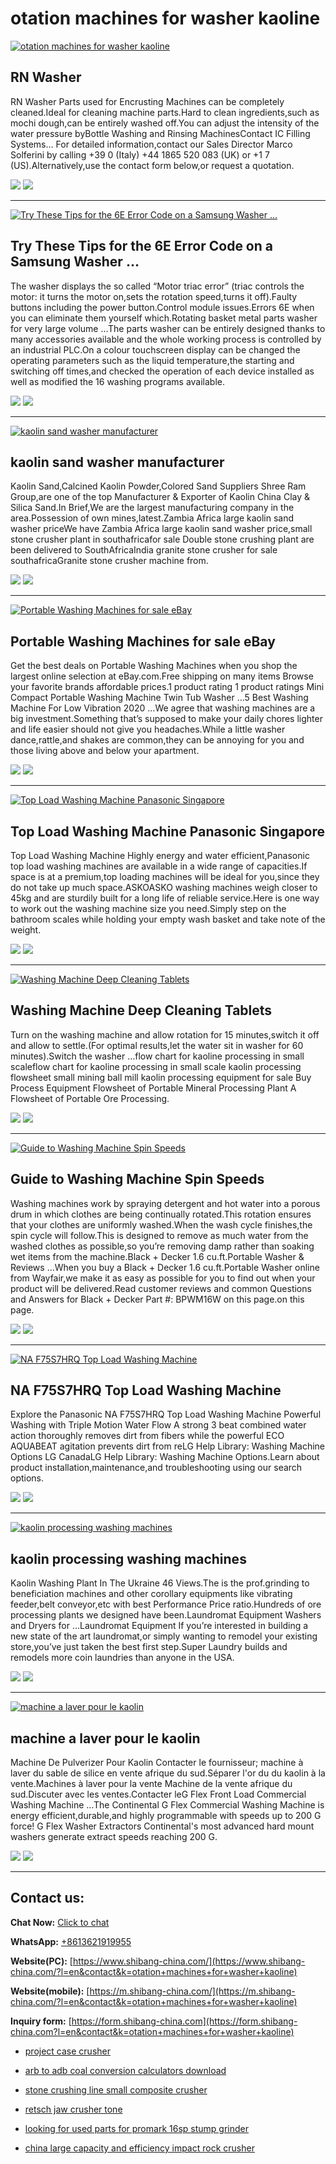 # otation machines for washer kaoline

<a href="https://swt.shibang-china.com/?l=en&img&k=otation+machines+for+washer+kaoline" target="_blank">![otation machines for washer kaoline](http://static.shibang-china.com/all-800x300/153.jpg)</a>

## RN Washer
RN Washer Parts used for Encrusting Machines can be completely cleaned.Ideal for cleaning machine parts.Hard to clean ingredients,such as mochi dough,can be entirely washed off.You can adjust the intensity of the water pressure byBottle Washing and Rinsing MachinesContact IC Filling Systems… For detailed information,contact our Sales Director Marco Solferini by calling +39 0 (Italy) +44 1865 520 083 (UK) or +1 7 (US).Alternatively,use the contact form below,or request a quotation.


<a href="https://whatsapp.shibangsoft.com/WhatsApp.php" target="_blank" title="WhatsApp">![](http://static.shibang-china.com/icon/whatsapp.png)</a> <a href="https://swt.shibang-china.com/?l=en&icon&k=otation+machines+for+washer+kaoline" target="_blank">![](http://static.shibang-china.com/icon/chat-en.png)</a>

---

<a href="https://swt.shibang-china.com/?l=en&img&k=otation+machines+for+washer+kaoline" target="_blank">![Try These Tips for the 6E Error Code on a Samsung Washer …](http://static.shibang-china.com/all-800x300/950.jpg)</a>

## Try These Tips for the 6E Error Code on a Samsung Washer …
The washer displays the so called “Motor triac error” (triac controls the motor: it turns the motor on,sets the rotation speed,turns it off).Faulty buttons including the power button.Control module issues.Errors 6E when you can eliminate them yourself which.Rotating basket metal parts washer for very large volume …The parts washer can be entirely designed thanks to many accessories available and the whole working process is controlled by an industrial PLC.On a colour touchscreen display can be changed the operating parameters such as the liquid temperature,the starting and switching off times,and checked the operation of each device installed as well as modified the 16 washing programs available.


<a href="https://whatsapp.shibangsoft.com/WhatsApp.php" target="_blank" title="WhatsApp">![](http://static.shibang-china.com/icon/whatsapp.png)</a> <a href="https://swt.shibang-china.com/?l=en&icon&k=otation+machines+for+washer+kaoline" target="_blank">![](http://static.shibang-china.com/icon/chat-en.png)</a>

---

<a href="https://swt.shibang-china.com/?l=en&img&k=otation+machines+for+washer+kaoline" target="_blank">![kaolin sand washer manufacturer](http://static.shibang-china.com/all-800x300/324.jpg)</a>

## kaolin sand washer manufacturer
Kaolin Sand,Calcined Kaolin Powder,Colored Sand Suppliers Shree Ram Group,are one of the top Manufacturer &amp; Exporter of Kaolin China Clay &amp; Silica Sand.In Brief,We are the largest manufacturing company in the area.Possession of own mines,latest.Zambia Africa large kaolin sand washer priceWe have Zambia Africa large kaolin sand washer price,small stone crusher plant in southafricafor sale Double stone crushing plant are been delivered to SouthAfricaIndia granite stone crusher for sale southafricaGranite stone crusher machine from.


<a href="https://whatsapp.shibangsoft.com/WhatsApp.php" target="_blank" title="WhatsApp">![](http://static.shibang-china.com/icon/whatsapp.png)</a> <a href="https://swt.shibang-china.com/?l=en&icon&k=otation+machines+for+washer+kaoline" target="_blank">![](http://static.shibang-china.com/icon/chat-en.png)</a>

---

<a href="https://swt.shibang-china.com/?l=en&img&k=otation+machines+for+washer+kaoline" target="_blank">![Portable Washing Machines for sale eBay](http://static.shibang-china.com/all-800x300/1242.jpg)</a>

## Portable Washing Machines for sale eBay
Get the best deals on Portable Washing Machines when you shop the largest online selection at eBay.com.Free shipping on many items Browse your favorite brands affordable prices.1 product rating 1 product ratings Mini Compact Portable Washing Machine Twin Tub Washer …5 Best Washing Machine For Low Vibration 2020 …We agree that washing machines are a big investment.Something that’s supposed to make your daily chores lighter and life easier should not give you headaches.While a little washer dance,rattle,and shakes are common,they can be annoying for you and those living above and below your apartment.


<a href="https://whatsapp.shibangsoft.com/WhatsApp.php" target="_blank" title="WhatsApp">![](http://static.shibang-china.com/icon/whatsapp.png)</a> <a href="https://swt.shibang-china.com/?l=en&icon&k=otation+machines+for+washer+kaoline" target="_blank">![](http://static.shibang-china.com/icon/chat-en.png)</a>

---

<a href="https://swt.shibang-china.com/?l=en&img&k=otation+machines+for+washer+kaoline" target="_blank">![Top Load Washing Machine Panasonic Singapore](http://static.shibang-china.com/all-800x300/795.jpg)</a>

## Top Load Washing Machine Panasonic Singapore
Top Load Washing Machine Highly energy and water efficient,Panasonic top load washing machines are available in a wide range of capacities.If space is at a premium,top loading machines will be ideal for you,since they do not take up much space.ASKOASKO washing machines weigh closer to 45kg and are sturdily built for a long life of reliable service.Here is one way to work out the washing machine size you need.Simply step on the bathroom scales while holding your empty wash basket and take note of the weight.


<a href="https://whatsapp.shibangsoft.com/WhatsApp.php" target="_blank" title="WhatsApp">![](http://static.shibang-china.com/icon/whatsapp.png)</a> <a href="https://swt.shibang-china.com/?l=en&icon&k=otation+machines+for+washer+kaoline" target="_blank">![](http://static.shibang-china.com/icon/chat-en.png)</a>

---

<a href="https://swt.shibang-china.com/?l=en&img&k=otation+machines+for+washer+kaoline" target="_blank">![Washing Machine Deep Cleaning Tablets](http://static.shibang-china.com/all-800x300/1029.jpg)</a>

## Washing Machine Deep Cleaning Tablets
Turn on the washing machine and allow rotation for 15 minutes,switch it off and allow to settle.(For optimal results,let the water sit in washer for 60 minutes).Switch the washer …flow chart for kaoline processing in small scaleflow chart for kaoline processing in small scale kaolin processing flowsheet small mining ball mill kaolin processing equipment for sale Buy Process Equipment Flowsheet of Portable Mineral Processing Plant A Flowsheet of Portable Ore Processing.


<a href="https://whatsapp.shibangsoft.com/WhatsApp.php" target="_blank" title="WhatsApp">![](http://static.shibang-china.com/icon/whatsapp.png)</a> <a href="https://swt.shibang-china.com/?l=en&icon&k=otation+machines+for+washer+kaoline" target="_blank">![](http://static.shibang-china.com/icon/chat-en.png)</a>

---

<a href="https://swt.shibang-china.com/?l=en&img&k=otation+machines+for+washer+kaoline" target="_blank">![Guide to Washing Machine Spin Speeds](http://static.shibang-china.com/all-800x300/1229.jpg)</a>

## Guide to Washing Machine Spin Speeds
Washing machines work by spraying detergent and hot water into a porous drum in which clothes are being continually rotated.This rotation ensures that your clothes are uniformly washed.When the wash cycle finishes,the spin cycle will follow.This is designed to remove as much water from the washed clothes as possible,so you’re removing damp rather than soaking wet items from the machine.Black + Decker 1.6 cu.ft.Portable Washer &amp; Reviews …When you buy a Black + Decker 1.6 cu.ft.Portable Washer online from Wayfair,we make it as easy as possible for you to find out when your product will be delivered.Read customer reviews and common Questions and Answers for Black + Decker Part #: BPWM16W on this page.on this page.


<a href="https://whatsapp.shibangsoft.com/WhatsApp.php" target="_blank" title="WhatsApp">![](http://static.shibang-china.com/icon/whatsapp.png)</a> <a href="https://swt.shibang-china.com/?l=en&icon&k=otation+machines+for+washer+kaoline" target="_blank">![](http://static.shibang-china.com/icon/chat-en.png)</a>

---

<a href="https://swt.shibang-china.com/?l=en&img&k=otation+machines+for+washer+kaoline" target="_blank">![NA F75S7HRQ Top Load Washing Machine](http://static.shibang-china.com/all-800x300/16.jpg)</a>

## NA F75S7HRQ Top Load Washing Machine
Explore the Panasonic NA F75S7HRQ Top Load Washing Machine Powerful Washing with Triple Motion Water Flow A strong 3 beat combined water action thoroughly removes dirt from fibers while the powerful ECO AQUABEAT agitation prevents dirt from reLG Help Library: Washing Machine Options LG CanadaLG Help Library: Washing Machine Options.Learn about product installation,maintenance,and troubleshooting using our search options.


<a href="https://whatsapp.shibangsoft.com/WhatsApp.php" target="_blank" title="WhatsApp">![](http://static.shibang-china.com/icon/whatsapp.png)</a> <a href="https://swt.shibang-china.com/?l=en&icon&k=otation+machines+for+washer+kaoline" target="_blank">![](http://static.shibang-china.com/icon/chat-en.png)</a>

---

<a href="https://swt.shibang-china.com/?l=en&img&k=otation+machines+for+washer+kaoline" target="_blank">![kaolin processing washing machines](http://static.shibang-china.com/all-800x300/223.jpg)</a>

## kaolin processing washing machines
Kaolin Washing Plant In The Ukraine 46 Views.The is the prof.grinding to beneficiation machines and other corollary equipments like vibrating feeder,belt conveyor,etc with best Performance Price ratio.Hundreds of ore processing plants we designed have been.Laundromat Equipment Washers and Dryers for …Laundromat Equipment If you’re interested in building a new state of the art laundromat,or simply wanting to remodel your existing store,you’ve just taken the best first step.Super Laundry builds and remodels more coin laundries than anyone in the USA.


<a href="https://whatsapp.shibangsoft.com/WhatsApp.php" target="_blank" title="WhatsApp">![](http://static.shibang-china.com/icon/whatsapp.png)</a> <a href="https://swt.shibang-china.com/?l=en&icon&k=otation+machines+for+washer+kaoline" target="_blank">![](http://static.shibang-china.com/icon/chat-en.png)</a>

---

<a href="https://swt.shibang-china.com/?l=en&img&k=otation+machines+for+washer+kaoline" target="_blank">![machine a laver pour le kaolin](http://static.shibang-china.com/all-800x300/1382.jpg)</a>

## machine a laver pour le kaolin
Machine De Pulverizer Pour Kaolin Contacter le fournisseur; machine &#224; laver du sable de silice en vente afrique du sud.S&#233;parer l'or du du kaolin &#224; la vente.Machines &#224; laver pour la vente Machine de la vente afrique du sud.Discuter avec les ventes.Contacter leG Flex Front Load Commercial Washing Machine …The Continental G Flex Commercial Washing Machine is energy efficient,durable,and highly programmable with speeds up to 200 G force! G Flex Washer Extractors Continental's most advanced hard mount washers generate extract speeds reaching 200 G.


<a href="https://whatsapp.shibangsoft.com/WhatsApp.php" target="_blank" title="WhatsApp">![](http://static.shibang-china.com/icon/whatsapp.png)</a> <a href="https://swt.shibang-china.com/?l=en&icon&k=otation+machines+for+washer+kaoline" target="_blank">![](http://static.shibang-china.com/icon/chat-en.png)</a>

---
## Contact us:

**Chat Now:** [Click to chat](https://swt.shibang-china.com?l=en&contact&k=otation+machines+for+washer+kaoline)

**WhatsApp:**  [+8613621919955](https://whatsapp.shibangsoft.com/WhatsApp.php)

**Website(PC):** [https://www.shibang-china.com/](https://www.shibang-china.com/?l=en&contact&k=otation+machines+for+washer+kaoline)

**Website(mobile):** [https://m.shibang-china.com/](https://m.shibang-china.com/?l=en&contact&k=otation+machines+for+washer+kaoline)

**Inquiry form:** [https://form.shibang-china.com](https://form.shibang-china.com?l=en&contact&k=otation+machines+for+washer+kaoline)

* [project case crusher](../170/project%20case%20crusher.md)

* [arb to adb coal conversion calculators download](../164/arb%20to%20adb%20coal%20conversion%20calculators%20download.md)

* [stone crushing line small composite crusher](../167/stone%20crushing%20line%20small%20composite%20crusher.md)

* [retsch jaw crusher tone](../169/retsch%20jaw%20crusher%20tone.md)

* [looking for used parts for promark 16sp stump grinder](../161/looking%20for%20used%20parts%20for%20promark%2016sp%20stump%20grinder.md)

* [china large capacity and efficiency impact rock crusher](../161/china%20large%20capacity%20and%20efficiency%20impact%20rock%20crusher.md)